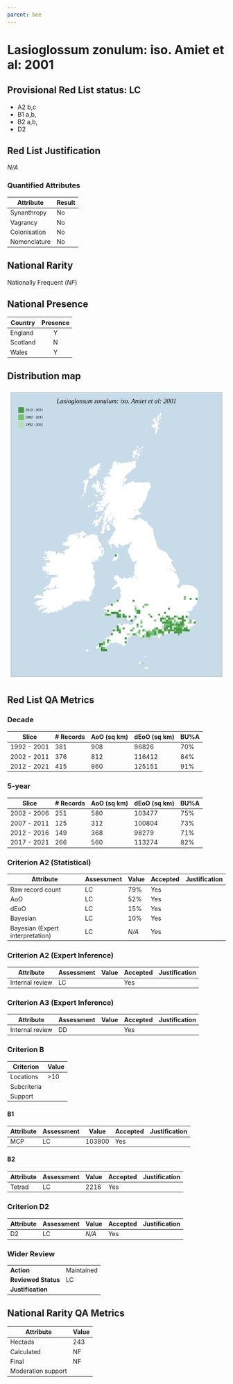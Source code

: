 ```yaml
---
parent: bee
---
```

# Lasioglossum zonulum: iso. Amiet et al: 2001

## Provisional Red List status: LC
- A2 b,c
- B1 a,b, 
- B2 a,b, 
- D2

## Red List Justification
*N/A*
### Quantified Attributes
|Attribute|Result|
|---|---|
|Synanthropy|No|
|Vagrancy|No|
|Colonisation|No|
|Nomenclature|No|


## National Rarity
Nationally Frequent (*NF*)

## National Presence
|Country|Presence
|---|:-:|
|England|Y|
|Scotland|N|
|Wales|Y|


## Distribution map
![](../map/116.svg)

## Red List QA Metrics
### Decade
| Slice | # Records | AoO (sq km) | dEoO (sq km) |BU%A |
|---|---|---|---|---|
|1992 - 2001|381|908|96826|70%|
|2002 - 2011|376|812|116412|84%|
|2012 - 2021|415|860|125151|91%|
### 5-year
| Slice | # Records | AoO (sq km) | dEoO (sq km) |BU%A |
|---|---|---|---|---|
|2002 - 2006|251|580|103477|75%|
|2007 - 2011|125|312|100804|73%|
|2012 - 2016|149|368|98279|71%|
|2017 - 2021|266|560|113274|82%|
### Criterion A2 (Statistical)
|Attribute|Assessment|Value|Accepted|Justification
|---|---|---|---|---|
|Raw record count|LC|79%|Yes||
|AoO|LC|52%|Yes||
|dEoO|LC|15%|Yes||
|Bayesian|LC|10%|Yes||
|Bayesian (Expert interpretation)|LC|*N/A*|Yes||
### Criterion A2 (Expert Inference)
|Attribute|Assessment|Value|Accepted|Justification
|---|---|---|---|---|
|Internal review|LC||Yes||
### Criterion A3 (Expert Inference)
|Attribute|Assessment|Value|Accepted|Justification
|---|---|---|---|---|
|Internal review|DD||Yes||
### Criterion B
|Criterion| Value|
|---|---|
|Locations|>10|
|Subcriteria||
|Support||
#### B1
|Attribute|Assessment|Value|Accepted|Justification
|---|---|---|---|---|
|MCP|LC|103800|Yes||
#### B2
|Attribute|Assessment|Value|Accepted|Justification
|---|---|---|---|---|
|Tetrad|LC|2216|Yes||
### Criterion D2
|Attribute|Assessment|Value|Accepted|Justification
|---|---|---|---|---|
|D2|LC|*N/A*|Yes||
### Wider Review
|  |  |
|---|---|
|**Action**|Maintained|
|**Reviewed Status**|LC|
|**Justification**||


## National Rarity QA Metrics
|Attribute|Value|
|---|---|
|Hectads|243|
|Calculated|NF|
|Final|NF|
|Moderation support||



